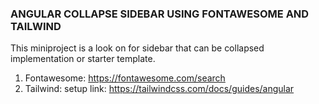 ### ANGULAR COLLAPSE SIDEBAR USING FONTAWESOME AND TAILWIND 
This miniproject is a look on for sidebar that can be collapsed implementation or starter template.
1. Fontawesome: https://fontawesome.com/search
2. Tailwind: setup link: https://tailwindcss.com/docs/guides/angular
